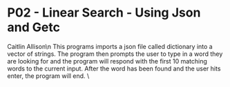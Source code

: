 # P02 - Linear Search - Using Json and Getc
Caitlin Allison\n
This programs imports a json file called dictionary into a vector of strings. The program then prompts the user to type in a word they are looking for and the program will respond with the first 10 matching words to the current input. After the word has been found and the user hits enter, the program will end.
\
